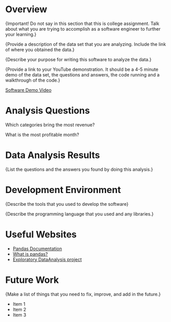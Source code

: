 # Overview

{Important! Do not say in this section that this is college assignment. Talk about what you are trying to accomplish as a software engineer to further your learning.}

{Provide a description of the data set that you are analyzing. Include the link of where you obtained the data.}

{Describe your purpose for writing this software to analyze the data.}

{Provide a link to your YouTube demonstration. It should be a 4-5 minute demo of the data set, the questions and answers, the code running and a walkthrough of the code.}

[Software Demo Video](http://youtube.link.goes.here)

# Analysis Questions

Which categories bring the most revenue?

What is the most profitable month?

# Data Analysis Results

{List the questions and the answers you found by doing this analysis.}

# Development Environment

{Describe the tools that you used to develop the software}

{Describe the programming language that you used and any libraries.}

# Useful Websites

- [Pandas Documentation](https://pandas.pydata.org/docs/)
- [What is pandas?](https://www.youtube.com/watch?v=dcqPhpY7tWk)
- [Exploratory DataAnalysis project](https://www.youtube.com/watch?v=4sZFkPw87ng)

# Future Work

{Make a list of things that you need to fix, improve, and add in the future.}

- Item 1
- Item 2
- Item 3
